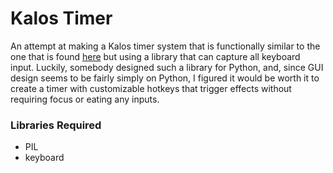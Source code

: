 # Kalos Timer

An attempt at making a Kalos timer system that is functionally similar to the one that is found [here](https://saltette.github.io/) but using a library that can capture all keyboard input. Luckily, somebody designed such a library for Python, and, since GUI design seems to be fairly simply on Python, I figured it would be worth it to create a timer with customizable hotkeys that trigger effects without requiring focus or eating any inputs.

### Libraries Required
* PIL
* keyboard
